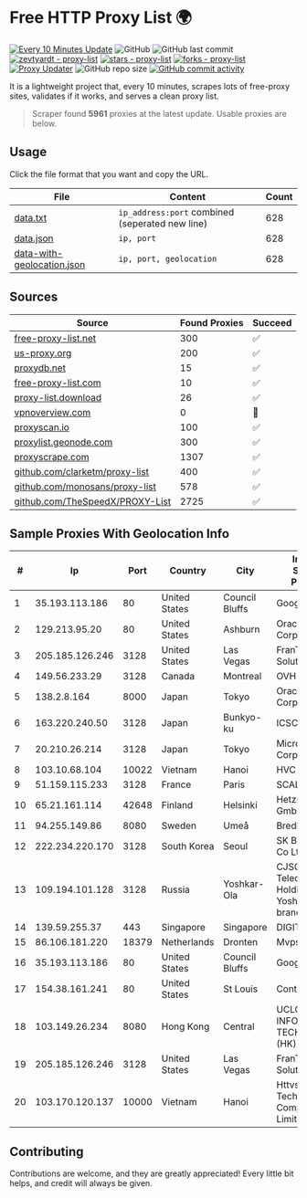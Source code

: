 
# Free HTTP Proxy List 🌍

[![Every 10 Minutes Update](https://github.com/mertguvencli/http-proxy-list/actions/workflows/main.yml/badge.svg?branch=main)](https://github.com/mertguvencli/http-proxy-list/actions/workflows/main.yml)
![GitHub](https://img.shields.io/github/license/mertguvencli/http-proxy-list)
![GitHub last commit](https://img.shields.io/github/last-commit/mertguvencli/http-proxy-list)
[![zevtyardt - proxy-list](https://img.shields.io/static/v1?label=zevtyardt&message=proxy-list&color=blue&logo=github)](https://github.com/zevtyardt/proxy-list "Go to GitHub repo")
[![stars - proxy-list](https://img.shields.io/github/stars/zevtyardt/proxy-list?style=social)](https://github.com/zevtyardt/proxy-list)
[![forks - proxy-list](https://img.shields.io/github/forks/zevtyardt/proxy-list?style=social)](https://github.com/zevtyardt/proxy-list)
[![Proxy Updater](https://github.com/zevtyardt/proxy-list/workflows/Proxy%20Updater/badge.svg)](https://github.com/zevtyardt/proxy-list/actions?query=workflow:"Proxy+Updater")
![GitHub repo size](https://img.shields.io/github/repo-size/zevtyardt/proxy-list)
[![GitHub commit activity](https://img.shields.io/github/commit-activity/m/zevtyardt/proxy-list?logo=commits)](https://github.com/zevtyardt/proxy-list/commits/main)

It is a lightweight project that, every 10 minutes, scrapes lots of free-proxy sites, validates if it works, and serves a clean proxy list.

> Scraper found **5961** proxies at the latest update. Usable proxies are below.

## Usage

Click the file format that you want and copy the URL.

|File|Content|Count|
|----|-------|-----|
|[data.txt](https://raw.githubusercontent.com/mertguvencli/http-proxy-list/main/proxy-list/data.txt)|`ip_address:port` combined (seperated new line)|628|
|[data.json](https://raw.githubusercontent.com/mertguvencli/http-proxy-list/main/proxy-list/data.json)|`ip, port`|628|
|[data-with-geolocation.json](https://raw.githubusercontent.com/mertguvencli/http-proxy-list/main/proxy-list/data-with-geolocation.json)|`ip, port, geolocation`|628|

## Sources

|Source|Found Proxies|Succeed|
|------|-------------|-------|
|[free-proxy-list.net](https://free-proxy-list.net)|300|✅|
|[us-proxy.org](https://www.us-proxy.org)|200|✅|
|[proxydb.net](http://proxydb.net)|15|✅|
|[free-proxy-list.com](https://free-proxy-list.com/?page=&port=&type%5B%5D=http&type%5B%5D=https&up_time=0&search=Search)|10|✅|
|[proxy-list.download](https://www.proxy-list.download/HTTP)|26|✅|
|[vpnoverview.com](https://vpnoverview.com/privacy/anonymous-browsing/free-proxy-servers)|0|🚫|
|[proxyscan.io](https://www.proxyscan.io)|100|✅|
|[proxylist.geonode.com](https://proxylist.geonode.com/api/proxy-list?limit=300&page=1&sort_by=lastChecked&sort_type=desc&protocols=http,https)|300|✅|
|[proxyscrape.com](https://api.proxyscrape.com/v2/?request=displayproxies&protocol=http&timeout=10000&country=all&ssl=all&anonymity=all)|1307|✅|
|[github.com/clarketm/proxy-list](https://raw.githubusercontent.com/clarketm/proxy-list/master/proxy-list-raw.txt)|400|✅|
|[github.com/monosans/proxy-list](https://raw.githubusercontent.com/monosans/proxy-list/main/proxies/http.txt)|578|✅|
|[github.com/TheSpeedX/PROXY-List](https://raw.githubusercontent.com/TheSpeedX/PROXY-List/master/http.txt)|2725|✅|


## Sample Proxies With Geolocation Info

|#|Ip|Port|Country|City|Internet Service Provider|
|-|--|----|-------|----|-------------------------|
|1|35.193.113.186|80|United States|Council Bluffs|Google LLC|
|2|129.213.95.20|80|United States|Ashburn|Oracle Corporation|
|3|205.185.126.246|3128|United States|Las Vegas|FranTech Solutions|
|4|149.56.233.29|3128|Canada|Montreal|OVH Hosting|
|5|138.2.8.164|8000|Japan|Tokyo|Oracle Corporation|
|6|163.220.240.50|3128|Japan|Bunkyo-ku|ICSCOE|
|7|20.210.26.214|3128|Japan|Tokyo|Microsoft Corporation|
|8|103.10.68.104|10022|Vietnam|Hanoi|HVC|
|9|51.159.115.233|3128|France|Paris|SCALEWAY|
|10|65.21.161.114|42648|Finland|Helsinki|Hetzner Online GmbH|
|11|94.255.149.86|8080|Sweden|Umeå|Bredband2 AB|
|12|222.234.220.170|3128|South Korea|Seoul|SK Broadband Co Ltd|
|13|109.194.101.128|3128|Russia|Yoshkar-Ola|CJSC "ER-Telecom Holding" Yoshkar-Ola branch|
|14|139.59.255.37|443|Singapore|Singapore|DIGITALOCEAN|
|15|86.106.181.220|18379|Netherlands|Dronten|Mvps LTD|
|16|35.193.113.186|80|United States|Council Bluffs|Google LLC|
|17|154.38.161.241|80|United States|St Louis|Contabo Inc.|
|18|103.149.26.234|8080|Hong Kong|Central|UCLOUD INFORMATION TECHNOLOGY (HK) LIMITED|
|19|205.185.126.246|3128|United States|Las Vegas|FranTech Solutions|
|20|103.170.120.137|10000|Vietnam|Hanoi|Httvserver Technology Company Limited|



## Contributing

Contributions are welcome, and they are greatly appreciated! Every
little bit helps, and credit will always be given.

